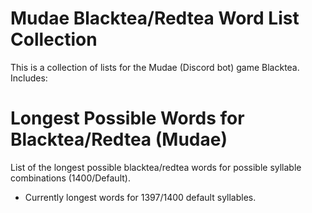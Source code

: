 # Mudae Blacktea/Redtea Word List Collection
This is a collection of lists for the Mudae (Discord bot) game Blacktea. Includes:

# Longest Possible Words for Blacktea/Redtea (Mudae)
List of the longest possible blacktea/redtea words for possible syllable combinations (1400/Default).
* Currently longest words for 1397/1400 default syllables.

